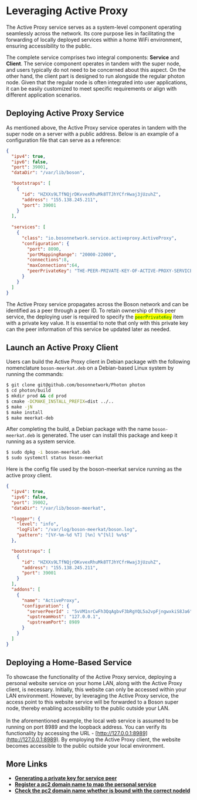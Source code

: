 # Leveraging Active Proxy

The Active Proxy service serves as a system-level component operating seamlessly across the network. Its core purpose lies in facilitating the forwarding of locally deployed services within a home WiFi environment, ensuring accessibility to the public.

The complete service comprises two integral components: **Service** and **Client**. The service component operates in tandem with the super node, and users typically do not need to be concerned about this aspect. On the other hand, the client part is designed to run alongside the regular photon node. Given that the regular node is often integrated into user applications, it can be easily customized to meet specific requirements or align with different application scenarios.

## Deploying Active Proxy Service

As mentioned above, the Active Proxy service operates in tandem with the super node on a server with a public address. Below is an example of a configuration file that can serve as a reference:

```json
{
  "ipv4": true,
  "ipv6": false,
  "port": 39001,
  "dataDir": "/var/lib/boson",

  "bootstraps": [
    {
      "id": "HZXXs9LTfNQjrDKvvexRhuMk8TTJhYCfrHwaj3jUzuhZ",
      "address": "155.138.245.211",
      "port": 39001
    }
  ],
  
  "services": [
    {
      "class": "io.bosonnetwork.service.activeproxy.ActiveProxy",
      "configuration": {
        "port": 8090,
        "portMappingRange": "20000-22000",
        "connections":8,
        "maxConnections":64,
        "peerPrivateKey": "THE-PEER-PRIVATE-KEY-OF-ACTIVE-PROXY-SERVICE",
      } 
    }
  ]
}
```

The Active Proxy service propagates across the Boson network and can be identified as a peer through a peer ID. To retain ownership of this peer service, the deploying user is required to specify the <mark style="color:green;">`peerPrivateKey`</mark> item with a private key value. It is essential to note that only with this private key can the peer information of this service be updated later as needed.

## Launch an Active Proxy Client

Users can build the Active Proxy client in Debian package with the following nomenclature `boson-meerkat.deb` on a Debian-based Linux system by running the commands:

```bash
$ git clone git@github.com/bosonnetwork/Photon photon
$ cd photon/build
$ mkdir prod && cd prod
$ cmake -DCMAKE_INSTALL_PREFIX=dist ../..
$ make -jN
$ make install
$ make meerkat-deb

```

After completing the build, a Debian package with the name `boson-meerkat.deb` is generated. The user can install this package and keep it running as a system service.

```bash
$ sudo dpkg -i boson-meerkat.deb
$ sudo systemctl status boson-meerkat
```

Here is the config file used by the boson-meerkat service running as the active proxy client.

```json
{
  "ipv4": true,
  "ipv6": false,
  "port": 39002,
  "dataDir": "/var/lib/boson-meerkat",

  "logger": {
    "level": "info",
    "logFile": "/var/log/boson-meerkat/boson.log",
    "pattern": "[%Y-%m-%d %T] [%n] %^[%l] %v%$"
  },

  "bootstraps": [
    {
      "id": "HZXXs9LTfNQjrDKvvexRhuMk8TTJhYCfrHwaj3jUzuhZ",
      "address": "155.138.245.211",
      "port": 39001
    }
  ],
  "addons": [
    {
      "name": "ActiveProxy",
      "configuration": {
        "serverPeerId" : "5vVM1nrCwFh3QqAgbvF3bRgYQL5a2vpFjngwxkiS8Ja6",
        "upstreamHost": "127.0.0.1",
        "upstreamPort": 8989
      }
    }
  ]
}
```

## Deploying a Home-Based Service

To showcase the functionality of the Active Proxy service, deploying a personal website service on your home LAN, along with the Active Proxy client, is necessary. Initially, this website can only be accessed within your LAN environment. However, by leveraging the Active Proxy service, the access point to this website service will be forwarded to a Boson super node, thereby enabling accessibility to the public outside your LAN.\
\
In the aforementioned example, the local web service is assumed to be running on port 8989 and the loopback address. You can verify its functionality by accessing the URL - [http://127.0.0.1:8989](http://127.0.0.1:8989). By employing the Active Proxy client, the website becomes accessible to the public outside your local environment.

## More Links

* [**Generating a private key for service peer**](the-interactive-shell-command.md#a-java-based-shell-command)
* [**Register a pc2 domain name to map the personal service**](../../operations/pc2.net.md#registering-a-pc2-domain-name)
* [**Check the pc2 domain name whether is bound with the correct nodeId**](../../operations/pc2.net.md#checking-pc2-domain-names)
